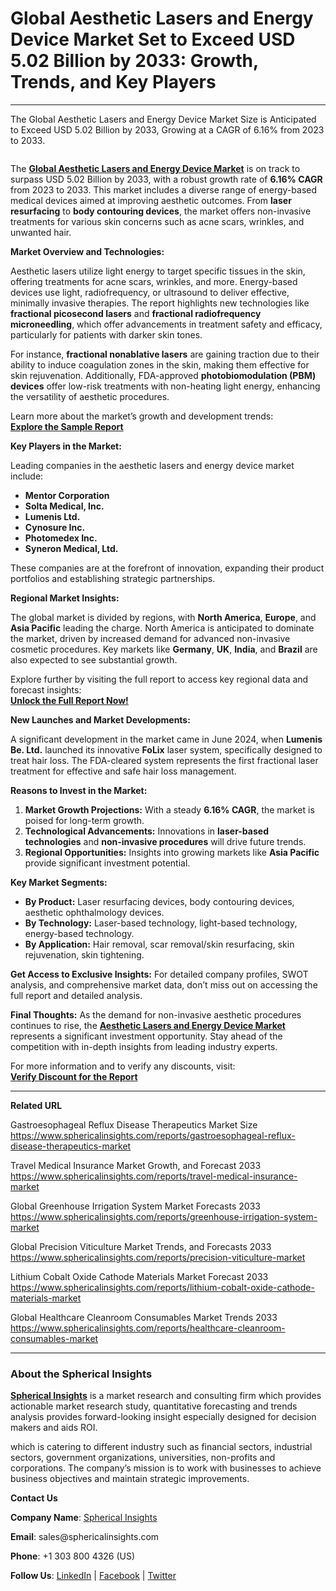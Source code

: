 <h1 class="graf graf--h3">Global Aesthetic Lasers and Energy Device Market Set to Exceed USD 5.02 Billion by 2033: Growth, Trends, and Key&nbsp;Players</h1>
<section class="section section--body">
<div class="section-divider"><hr class="section-divider" /></div>
<div class="section-content">
<div class="section-inner sectionLayout--insetColumn">
<p class="graf graf--p">The Global Aesthetic Lasers and Energy Device Market Size is Anticipated to Exceed USD 5.02 Billion by 2033, Growing at a CAGR of 6.16% from 2023 to 2033.</p>
<figure class="graf graf--figure"><img class="graf-image" src="https://cdn-images-1.medium.com/max/1080/1*8HbwN2aD5TWgdlITpfARkA.jpeg" alt="" data-image-id="1*8HbwN2aD5TWgdlITpfARkA.jpeg" data-width="1350" data-height="709" data-is-featured="true" /></figure>
<p class="graf graf--p">The <a class="markup--anchor markup--p-anchor" href="https://www.sphericalinsights.com/reports/aesthetic-lasers-and-energy-device-market" target="_blank" rel="noopener" data-href="https://www.sphericalinsights.com/reports/aesthetic-lasers-and-energy-device-market"><strong class="markup--strong markup--p-strong">Global Aesthetic Lasers and Energy Device Market</strong></a> is on track to surpass USD 5.02 Billion by 2033, with a robust growth rate of <strong class="markup--strong markup--p-strong">6.16% CAGR</strong> from 2023 to 2033. This market includes a diverse range of energy-based medical devices aimed at improving aesthetic outcomes. From <strong class="markup--strong markup--p-strong">laser resurfacing</strong> to <strong class="markup--strong markup--p-strong">body contouring devices</strong>, the market offers non-invasive treatments for various skin concerns such as acne scars, wrinkles, and unwanted hair.</p>
<p class="graf graf--p"><strong class="markup--strong markup--p-strong">Market Overview and Technologies:</strong></p>
<p class="graf graf--p">Aesthetic lasers utilize light energy to target specific tissues in the skin, offering treatments for acne scars, wrinkles, and more. Energy-based devices use light, radiofrequency, or ultrasound to deliver effective, minimally invasive therapies. The report highlights new technologies like <strong class="markup--strong markup--p-strong">fractional picosecond lasers</strong> and <strong class="markup--strong markup--p-strong">fractional radiofrequency microneedling</strong>, which offer advancements in treatment safety and efficacy, particularly for patients with darker skin tones.</p>
<p class="graf graf--p">For instance, <strong class="markup--strong markup--p-strong">fractional nonablative lasers</strong> are gaining traction due to their ability to induce coagulation zones in the skin, making them effective for skin rejuvenation. Additionally, FDA-approved <strong class="markup--strong markup--p-strong">photobiomodulation (PBM) devices</strong> offer low-risk treatments with non-heating light energy, enhancing the versatility of aesthetic procedures.</p>
<p class="graf graf--p">Learn more about the market&rsquo;s growth and development trends:<br /><a class="markup--anchor markup--p-anchor" href="https://www.sphericalinsights.com/request-sample/6071" target="_blank" rel="noopener" data-href="https://www.sphericalinsights.com/request-sample/6071"><strong class="markup--strong markup--p-strong">Explore the Sample Report</strong></a></p>
<p class="graf graf--p"><strong class="markup--strong markup--p-strong">Key Players in the Market:</strong></p>
<p class="graf graf--p">Leading companies in the aesthetic lasers and energy device market include:</p>
<ul class="postList">
<li class="graf graf--li"><strong class="markup--strong markup--li-strong">Mentor Corporation</strong></li>
<li class="graf graf--li"><strong class="markup--strong markup--li-strong">Solta Medical, Inc.</strong></li>
<li class="graf graf--li"><strong class="markup--strong markup--li-strong">Lumenis Ltd.</strong></li>
<li class="graf graf--li"><strong class="markup--strong markup--li-strong">Cynosure Inc.</strong></li>
<li class="graf graf--li"><strong class="markup--strong markup--li-strong">Photomedex Inc.</strong></li>
<li class="graf graf--li"><strong class="markup--strong markup--li-strong">Syneron Medical, Ltd.</strong></li>
</ul>
<p class="graf graf--p">These companies are at the forefront of innovation, expanding their product portfolios and establishing strategic partnerships.</p>
<p class="graf graf--p"><strong class="markup--strong markup--p-strong">Regional Market Insights:</strong></p>
<p class="graf graf--p">The global market is divided by regions, with <strong class="markup--strong markup--p-strong">North America</strong>, <strong class="markup--strong markup--p-strong">Europe</strong>, and <strong class="markup--strong markup--p-strong">Asia Pacific</strong> leading the charge. North America is anticipated to dominate the market, driven by increased demand for advanced non-invasive cosmetic procedures. Key markets like <strong class="markup--strong markup--p-strong">Germany</strong>, <strong class="markup--strong markup--p-strong">UK</strong>, <strong class="markup--strong markup--p-strong">India</strong>, and <strong class="markup--strong markup--p-strong">Brazil</strong> are also expected to see substantial growth.</p>
<p class="graf graf--p">Explore further by visiting the full report to access key regional data and forecast insights:<br /><a class="markup--anchor markup--p-anchor" href="https://www.sphericalinsights.com/reports/aesthetic-lasers-and-energy-device-market" target="_blank" rel="noopener" data-href="https://www.sphericalinsights.com/reports/aesthetic-lasers-and-energy-device-market"><strong class="markup--strong markup--p-strong">Unlock the Full Report Now!</strong></a></p>
<p class="graf graf--p"><strong class="markup--strong markup--p-strong">New Launches and Market Developments:</strong></p>
<p class="graf graf--p">A significant development in the market came in June 2024, when <strong class="markup--strong markup--p-strong">Lumenis Be. Ltd.</strong> launched its innovative <strong class="markup--strong markup--p-strong">FoLix</strong> laser system, specifically designed to treat hair loss. The FDA-cleared system represents the first fractional laser treatment for effective and safe hair loss management.</p>
<p class="graf graf--p"><strong class="markup--strong markup--p-strong">Reasons to Invest in the Market:</strong></p>
<ol class="postList">
<li class="graf graf--li"><strong class="markup--strong markup--li-strong">Market Growth Projections:</strong> With a steady <strong class="markup--strong markup--li-strong">6.16% CAGR</strong>, the market is poised for long-term growth.</li>
<li class="graf graf--li"><strong class="markup--strong markup--li-strong">Technological Advancements:</strong> Innovations in <strong class="markup--strong markup--li-strong">laser-based technologies</strong> and <strong class="markup--strong markup--li-strong">non-invasive procedures</strong> will drive future trends.</li>
<li class="graf graf--li"><strong class="markup--strong markup--li-strong">Regional Opportunities:</strong> Insights into growing markets like <strong class="markup--strong markup--li-strong">Asia Pacific</strong> provide significant investment potential.</li>
</ol>
<p class="graf graf--p"><strong class="markup--strong markup--p-strong">Key Market Segments:</strong></p>
<ul class="postList">
<li class="graf graf--li"><strong class="markup--strong markup--li-strong">By Product:</strong> Laser resurfacing devices, body contouring devices, aesthetic ophthalmology devices.</li>
<li class="graf graf--li"><strong class="markup--strong markup--li-strong">By Technology:</strong> Laser-based technology, light-based technology, energy-based technology.</li>
<li class="graf graf--li"><strong class="markup--strong markup--li-strong">By Application:</strong> Hair removal, scar removal/skin resurfacing, skin rejuvenation, skin tightening.</li>
</ul>
<p class="graf graf--p"><strong class="markup--strong markup--p-strong">Get Access to Exclusive Insights:</strong> For detailed company profiles, SWOT analysis, and comprehensive market data, don&rsquo;t miss out on accessing the full report and detailed analysis.</p>
<p class="graf graf--p"><strong class="markup--strong markup--p-strong">Final Thoughts:</strong> As the demand for non-invasive aesthetic procedures continues to rise, the <a class="markup--anchor markup--p-anchor" href="https://www.sphericalinsights.com/reports/aesthetic-lasers-and-energy-device-market" target="_blank" rel="noopener" data-href="https://www.sphericalinsights.com/reports/aesthetic-lasers-and-energy-device-market"><strong class="markup--strong markup--p-strong">Aesthetic Lasers and Energy Device Market</strong></a> represents a significant investment opportunity. Stay ahead of the competition with in-depth insights from leading industry experts.</p>
<p class="graf graf--p">For more information and to verify any discounts, visit:<br /><a class="markup--anchor markup--p-anchor" href="https://www.sphericalinsights.com/request-discount/6071" target="_blank" rel="noopener" data-href="https://www.sphericalinsights.com/request-discount/6071"><strong class="markup--strong markup--p-strong">Verify Discount for the Report</strong></a></p>
</div>
</div>
</section>
<section class="section section--body">
<div class="section-divider"><hr class="section-divider" /></div>
<div class="section-content">
<div class="section-inner sectionLayout--insetColumn">
<p class="graf graf--p"><strong class="markup--strong markup--p-strong">Related URL</strong></p>
<p class="graf graf--p">Gastroesophageal Reflux Disease Therapeutics Market Size<br /><a class="markup--anchor markup--p-anchor" href="https://www.sphericalinsights.com/reports/gastroesophageal-reflux-disease-therapeutics-market" target="_blank" rel="noopener" data-href="https://www.sphericalinsights.com/reports/gastroesophageal-reflux-disease-therapeutics-market">https://www.sphericalinsights.com/reports/gastroesophageal-reflux-disease-therapeutics-market</a></p>
<p class="graf graf--p">Travel Medical Insurance Market Growth, and Forecast 2033<br /><a class="markup--anchor markup--p-anchor" href="https://www.sphericalinsights.com/reports/travel-medical-insurance-market" target="_blank" rel="noopener" data-href="https://www.sphericalinsights.com/reports/travel-medical-insurance-market">https://www.sphericalinsights.com/reports/travel-medical-insurance-market</a></p>
<p class="graf graf--p">Global Greenhouse Irrigation System Market Forecasts 2033<br /><a class="markup--anchor markup--p-anchor" href="https://www.sphericalinsights.com/reports/greenhouse-irrigation-system-market" target="_blank" rel="noopener" data-href="https://www.sphericalinsights.com/reports/greenhouse-irrigation-system-market">https://www.sphericalinsights.com/reports/greenhouse-irrigation-system-market</a></p>
<p class="graf graf--p">Global Precision Viticulture Market Trends, and Forecasts 2033<br /><a class="markup--anchor markup--p-anchor" href="https://www.sphericalinsights.com/reports/precision-viticulture-market" target="_blank" rel="noopener" data-href="https://www.sphericalinsights.com/reports/precision-viticulture-market">https://www.sphericalinsights.com/reports/precision-viticulture-market</a></p>
<p class="graf graf--p">Lithium Cobalt Oxide Cathode Materials Market Forecast 2033&nbsp;<br /><a class="markup--anchor markup--p-anchor" href="https://www.sphericalinsights.com/reports/lithium-cobalt-oxide-cathode-materials-market" target="_blank" rel="noopener" data-href="https://www.sphericalinsights.com/reports/lithium-cobalt-oxide-cathode-materials-market">https://www.sphericalinsights.com/reports/lithium-cobalt-oxide-cathode-materials-market</a></p>
<p class="graf graf--p">Global Healthcare Cleanroom Consumables Market Trends 2033<br /><a class="markup--anchor markup--p-anchor" href="https://www.sphericalinsights.com/reports/healthcare-cleanroom-consumables-market" target="_blank" rel="noopener" data-href="https://www.sphericalinsights.com/reports/healthcare-cleanroom-consumables-market">https://www.sphericalinsights.com/reports/healthcare-cleanroom-consumables-market</a></p>
</div>
</div>
</section>
<section class="section section--body">
<div class="section-divider"><hr class="section-divider" /></div>
<div class="section-content">
<div class="section-inner sectionLayout--insetColumn">
<h3 class="graf graf--h3">About the Spherical Insights</h3>
<p class="graf graf--p"><a class="markup--anchor markup--p-anchor" href="https://www.sphericalinsights.com/" target="_blank" rel="noopener" data-href="https://www.sphericalinsights.com/"><strong class="markup--strong markup--p-strong">Spherical Insights</strong></a> is a market research and consulting firm which provides actionable market research study, quantitative forecasting and trends analysis provides forward-looking insight especially designed for decision makers and aids ROI.</p>
<p class="graf graf--p">which is catering to different industry such as financial sectors, industrial sectors, government organizations, universities, non-profits and corporations. The company&rsquo;s mission is to work with businesses to achieve business objectives and maintain strategic improvements.</p>
<p class="graf graf--p"><strong class="markup--strong markup--p-strong">Contact Us</strong></p>
<p class="graf graf--p"><strong class="markup--strong markup--p-strong">Company Name</strong>: <a class="markup--anchor markup--p-anchor" href="https://www.sphericalinsights.com/" target="_blank" rel="noopener" data-href="https://www.sphericalinsights.com/">Spherical Insights</a></p>
<p class="graf graf--p"><strong class="markup--strong markup--p-strong">Email</strong>: sales@sphericalinsights.com</p>
<p class="graf graf--p"><strong class="markup--strong markup--p-strong">Phone</strong>: +1 303 800 4326 (US)</p>
<p class="graf graf--p"><strong class="markup--strong markup--p-strong">Follow Us</strong>: <a class="markup--anchor markup--p-anchor" href="https://www.linkedin.com/company/spherical-insight/" target="_blank" rel="noopener" data-href="https://www.linkedin.com/company/spherical-insight/">LinkedIn</a> | <a class="markup--anchor markup--p-anchor" href="https://www.facebook.com/sphericalinsights22" target="_blank" rel="noopener" data-href="https://www.facebook.com/sphericalinsights22">Facebook</a> | <a class="markup--anchor markup--p-anchor" href="https://twitter.com/SInsights_US" target="_blank" rel="noopener" data-href="https://twitter.com/SInsights_US">Twitter</a></p>
</div>
</div>
</section>
